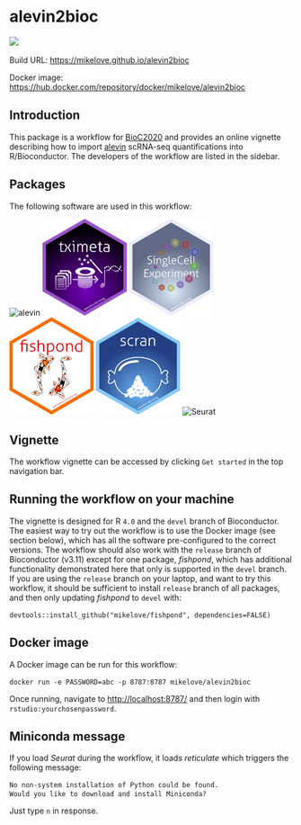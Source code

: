 # alevin2bioc

![](https://github.com/mikelove/alevin2bioc/workflows/.github/workflows/basic_checks.yaml/badge.svg)

Build URL: https://mikelove.github.io/alevin2bioc

Docker image: https://hub.docker.com/repository/docker/mikelove/alevin2bioc

## Introduction

This package is a workflow for 
[BioC2020](https://bioc2020.bioconductor.org/)
and provides an online vignette describing how to import 
[alevin](https://salmon.readthedocs.io/en/latest/alevin.html)
scRNA-seq quantifications into R/Bioconductor. The developers of the
workflow are listed in the sidebar. 

## Packages

The following software are used in this workflow:

<img width="150" alt="alevin" src="https://i.imgur.com/Y9VPCsR.png"/> <img width="150" alt="tximeta" src="https://github.com/Bioconductor/BiocStickers/blob/master/tximeta/tximeta.png?raw=true"/> <img width="150" alt="SingleCellExperiment" src="https://github.com/Bioconductor/BiocStickers/blob/master/SingleCellExperiment/SingleCellExperiment.png?raw=true"/> <img width="150" alt="fishpond" src="https://github.com/Bioconductor/BiocStickers/blob/master/fishpond/fishpond.png?raw=true"/> <img width="150" alt="scran" src="https://github.com/Bioconductor/BiocStickers/blob/master/scran/scran.png?raw=true"/> <img width="150" alt="Seurat" src="https://i.imgur.com/FEFIXCc.jpeg"/>



## Vignette

The workflow vignette can be accessed by clicking `Get started` in the
top navigation bar.

## Running the workflow on your machine

The vignette is designed for R `4.0` and the `devel` branch of
Bioconductor. The easiest way to try out the workflow is to use the
Docker image (see section below), which has all the software
pre-configured to the correct versions.  The workflow should also work
with the `release` branch of Bioconductor (v3.11) except for one
package, *fishpond*, which has additional functionality demonstrated
here that only is supported in the `devel` branch. If you are using
the `release` branch on your laptop, and want to try this workflow, it
should be sufficient to install `release` branch of all packages, and
then only updating *fishpond* to `devel` with:

```
devtools::install_github("mikelove/fishpond", dependencies=FALSE)
```

## Docker image

A Docker image can be run for this workflow:

```
docker run -e PASSWORD=abc -p 8787:8787 mikelove/alevin2bioc
```

Once running, navigate to <http://localhost:8787/> and then login with
`rstudio:yourchosenpassword`.

## Miniconda message

If you load *Seurat* during the workflow, it loads *reticulate* which
triggers the following message:

```
No non-system installation of Python could be found. 
Would you like to download and install Miniconda?
```

Just type `n` in response.
